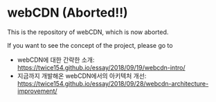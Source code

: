 webCDN (Aborted!!)
==================


This is the repository of webCDN, which is now aborted.  


If you want to see the concept of the project, please go to  
+ webCDN에 대한 간략한 소개: <https://twice154.github.io/essay/2018/09/19/webcdn-intro/>  
+ 지금까지 개발해온 webCDN에서의 아키텍처 개선: <https://twice154.github.io/essay/2018/09/28/webcdn-architecture-improvement/>
